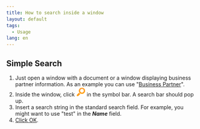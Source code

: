 ```yaml
---
title: How to search inside a window
layout: default
tags:
  - Usage
lang: en
---
```


## Simple Search
1. Just open a window with a document or a window displaying business partner information. As an example you can use "[Business Partner](How_to_find_and_open_a_window)".
1. Inside the window, click ![magnifier](../../images/icons/Find24.png) in the symbol bar. A search bar should pop up.
1. Insert a search string in the standard search field. For example, you might want to use "test" in the ***Name*** field.
1. [Click OK](How_to_confirm_an_action).
